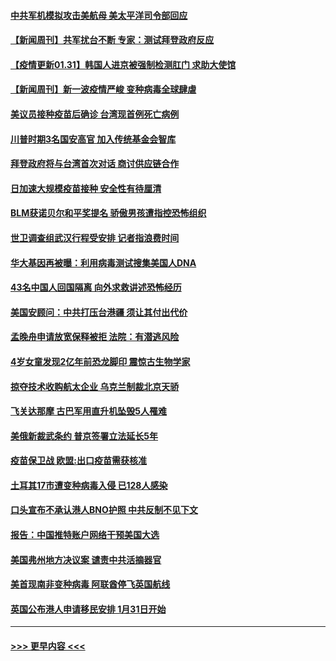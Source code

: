 #### [中共军机模拟攻击美航母 美太平洋司令部回应](../pages/prog202/a103043765.md?t=01311051) 
#### [【新闻周刊】共军扰台不断 专家：测试拜登政府反应](../pages/prog202/a103043714.md?t=01311051) 
#### [【疫情更新01.31】韩国人进京被强制检测肛门 求助大使馆](../pages/prog202/a103034335.md?t=01311051) 
#### [【新闻周刊】新一波疫情严峻 变种病毒全球肆虐](../pages/prog202/a103043689.md?t=01311051) 
#### [美议员接种疫苗后确诊 台湾现首例死亡病例](../pages/prog202/a103043647.md?t=01311051) 
#### [川普时期3名国安高官 加入传统基金会智库](../pages/prog202/a103043634.md?t=01311051) 
#### [拜登政府将与台湾首次对话 商讨供应链合作](../pages/prog202/a103043586.md?t=01311051) 
#### [日加速大规模疫苗接种 安全性有待厘清](../pages/prog202/a103043567.md?t=01311051) 
#### [BLM获诺贝尔和平奖提名 骄傲男孩遭指控恐怖组织](../pages/prog202/a103043557.md?t=01311051) 
#### [世卫调查组武汉行程受安排 记者指浪费时间](../pages/prog202/a103043498.md?t=01311051) 
#### [华大基因再被曝：利用病毒测试搜集美国人DNA](../pages/prog202/a103043461.md?t=01311051) 
#### [43名中国人回国隔离 向外求救讲述恐怖经历](../pages/prog202/a103043386.md?t=01311051) 
#### [美国安顾问：中共打压台港疆 须让其付出代价](../pages/prog202/a103043378.md?t=01311051) 
#### [孟晚舟申请放宽保释被拒 法院：有潜逃风险](../pages/prog202/a103043301.md?t=01311051) 
#### [4岁女童发现2亿年前恐龙脚印 震惊古生物学家](../pages/prog202/a103043253.md?t=01311051) 
#### [掠夺技术收购航太企业 乌克兰制裁北京天骄](../pages/prog202/a103043245.md?t=01311051) 
#### [飞关达那摩 古巴军用直升机坠毁5人罹难](../pages/prog202/a103043223.md?t=01311051) 
#### [美俄新裁武条约 普京签署立法延长5年](../pages/prog202/a103043179.md?t=01311051) 
#### [疫苗保卫战 欧盟:出口疫苗需获核准](../pages/prog202/a103043161.md?t=01311051) 
#### [土耳其17巿遭变种病毒入侵 已128人感染](../pages/prog202/a103043143.md?t=01311051) 
#### [口头宣布不承认港人BNO护照 中共反制不见下文](../pages/prog202/a103042990.md?t=01311051) 
#### [报告：中国推特账户网络干预美国大选](../pages/prog202/a103042837.md?t=01311051) 
#### [美国弗州地方决议案 谴责中共活摘器官](../pages/prog202/a103042831.md?t=01311051) 
#### [美首现南非变种病毒 阿联酋停飞英国航线](../pages/prog202/a103042807.md?t=01311051) 
#### [英国公布港人申请移民安排 1月31日开始](../pages/prog202/a103042630.md?t=01311051) 

----
#### [ >>> 更早内容 <<< ](../indexes/prog202-earlier.md)
